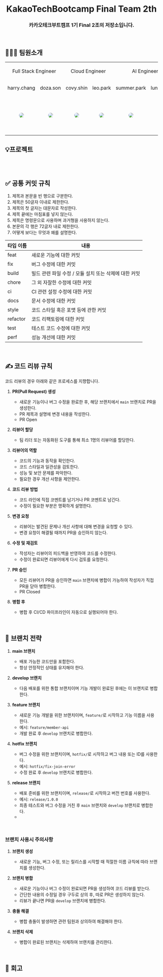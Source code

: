 <div align="center">

<h1>KakaoTechBootcamp Final Team 2th </h1>

<h3> 카카오테크부트캠프 1기 Final 2조의 저장소입니다. </h3>

</div>
<br />

## 🧑‍🤝‍🧑 팀원소개
<div align="center">
<table>
  <tr height = "60px">
    <td colspan='2' align="center">
      Full Stack Engineer
    </td>
    <td colspan='2' align="center">
      Cloud Engineer
    </td>
    <td colspan='2' align="center">
      AI Engineer
    </td>
  </tr>
  <tr height = "50px">
    <td align= "center" width="130px">
      harry.chang
    </td>
    <td align= "center" width="130px">
      doza.son
    </td>
    <td align= "center" width="130px">
      covy.shin
    </td>
    <td align= "center" width="130px">
      leo.park
    </td>
    <td align= "center" width="130px">
      summer.park
    </td>
    <td align= "center" width="130px">
      luna.jeong
    </td>
  </tr>
  <tr height = "130px">
    <td align= "center" width="130px">
      <a href="https://github.com/Kyumin-Chang"><img src="https://avatars.githubusercontent.com/u/59830968?v=4" style="border-radius:50%"/></a>
    </td>
    <td align= "center" width="130px">
      <a href="https://github.com/alreadysons"><img src="https://avatars.githubusercontent.com/u/83567253?v=4" style="border-radius:50%"/></a>
    </td>
    <td align= "center" width="130px"> 
      <a href="https://github.com/DS0708"><img src="https://avatars.githubusercontent.com/u/134291529?v=4" style="border-radius:50%"/></a>
    </td>
    <td align= "center" width="130px">
      <a href="https://github.com/sayyyho"><img src="https://avatars.githubusercontent.com/u/34148750?v=4" style="border-radius:50%"/></a>
    </td>
    <td align= "center" width="130px">
      <a href="https://github.com/miinseo324"><img src="https://avatars.githubusercontent.com/u/67571521?v=4" style="border-radius:50%"/></a>
    </td>
    <td align= "center" width="130px">
      <a href="https://github.com/MoiJiyeon"><img src="https://avatars.githubusercontent.com/u/118200927?v=4" style="border-radius:50%"/></a>
    </td>
  </tr>
</table>
</div>

## 💡프로젝트
<br />
<br />

## ✅ 공통 커밋 규칙

1. 제목과 본문을 빈 행으로 구분한다.
2. 제목은 50글자 이내로 제한한다.
3. 제목의 첫 글자는 대문자로 작성한다.
4. 제목 끝에는 마침표를 넣지 않는다.
5. 제목은 명령문으로 사용하며 과거형을 사용하지 않는다.
6. 본문의 각 행은 72글자 내로 제한한다.
7. 어떻게 보다는 무엇과 왜를 설명한다.

| 타입 이름 | 내용 |
| -------- | ---- |
| feat     | 새로운 기능에 대한 커밋 |
| fix      | 버그 수정에 대한 커밋 |
| build    | 빌드 관련 파일 수정 / 모듈 설치 또는 삭제에 대한 커밋 |
| chore    | 그 외 자잘한 수정에 대한 커밋 |
| ci       | CI 관련 설정 수정에 대한 커밋 |
| docs     | 문서 수정에 대한 커밋 |
| style    | 코드 스타일 혹은 포맷 등에 관한 커밋 |
| refactor | 코드 리팩토링에 대한 커밋 |
| test     | 테스트 코드 수정에 대한 커밋 |
| perf     | 성능 개선에 대한 커밋 |

<br />

## ✍️ 코드 리뷰 규칙
코드 리뷰의 경우 아래와 같은 프로세스를 지향합니다.

1. **PR(Pull Request) 생성**
    - 새로운 기능이나 버그 수정을 완료한 후, 해당 브랜치에서 `main` 브랜치로 PR을 생성한다.
    - PR 제목과 설명에 변경 내용을 작성한다.
    - PR Open

2. **리뷰어 할당**
    - 팀 리더 또는 자동화된 도구를 통해 최소 1명의 리뷰어를 할당한다.

3. **리뷰어의 역할**
    - 코드의 기능과 동작을 확인한다.
    - 코드 스타일과 일관성을 검토한다.
    - 성능 및 보안 문제를 파악한다.
    - 필요한 경우 개선 사항을 제안한다.

4. **코드 리뷰 방법**
    - 코드 라인에 직접 코멘트를 남기거나 PR 코멘트로 남긴다.
    - 수정이 필요한 부분은 명확하게 설명한다.

5. **변경 요청**
    - 리뷰어는 발견된 문제나 개선 사항에 대해 변경을 요청할 수 있다.
    - 변경 요청이 해결될 때까지 PR을 승인하지 않는다.

6. **수정 및 재검토**
    - 작성자는 리뷰어의 피드백을 반영하여 코드를 수정한다.
    - 수정이 완료되면 리뷰어에게 다시 검토를 요청한다.

7. **PR 승인**
    - 모든 리뷰어가 PR을 승인하면 `main` 브랜치에 병합이 가능하여 작성자가 직접 PR을 닫아 병합한다.
    - PR Closed

8. **병합 후**
    - 병합 후 CI/CD 파이프라인이 자동으로 실행되어야 한다.

<br />

## 🌲 브랜치 전략

1. **main 브랜치**
    - 배포 가능한 코드만을 포함한다.
    - 항상 안정적인 상태를 유지해야 한다.

2. **develop 브랜치**
    - 다음 배포를 위한 통합 브랜치이며 기능 개발이 완료된 후에는 이 브랜치로 병합한다.

3. **feature 브랜치**
    - 새로운 기능 개발을 위한 브랜치이며, `feature/`로 시작하고 기능 이름을 사용한다.
    - 예시: `feature/member-api`
    - 개발 완료 후 `develop` 브랜치로 병합한다.

4. **hotfix 브랜치**
    - 버그 수정을 위한 브랜치이며, `hotfix/`로 시작하고 버그 내용 또는 ID를 사용한다.
    - 예시: `hotfix/fix-join-error`
    - 수정 완료 후 `develop` 브랜치로 병합한다.

5. **release 브랜치**
    - 배포 준비를 위한 브랜치이며, `release/`로 시작하고 버전 번호를 사용한다.
    - 예시: `release/1.0.0`
    - 최종 테스트와 버그 수정을 거친 후 `main` 브랜치와 `develop` 브랜치로 병합한다.
    - 
<br />

### 브랜치 사용시 주의사항

1. **브랜치 생성**
    - 새로운 기능, 버그 수정, 또는 릴리스를 시작할 때 적절한 이름 규칙에 따라 브랜치를 생성한다.

2. **브랜치 병합**
    - 새로운 기능이나 버그 수정이 완료되면 PR을 생성하여 코드 리뷰를 받는다.
    - 간단한 내용의 수정일 경우 구두로 상의 후, 따로 PR은 생성하지 않는다.
    - 리뷰가 끝나면 PR을 `develop` 브랜치에 병합한다.

3. **충돌 해결**
    - 병합 충돌이 발생하면 관련 팀원과 상의하여 해결해야 한다.

4. **브랜치 삭제**
    - 병합이 완료된 브랜치는 삭제하여 브랜치를 관리한다.

<br />
  
## 💭 회고

<br />
